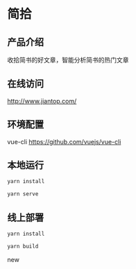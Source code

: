 # 简拾

## 产品介绍

收拾简书的好文章，智能分析简书的热门文章

## 在线访问

http://www.jiantop.com/

## 环境配置

vue-cli https://github.com/vuejs/vue-cli

## 本地运行

```bash
yarn install

yarn serve
```

## 线上部署

```bash
yarn install

yarn build
```

new
